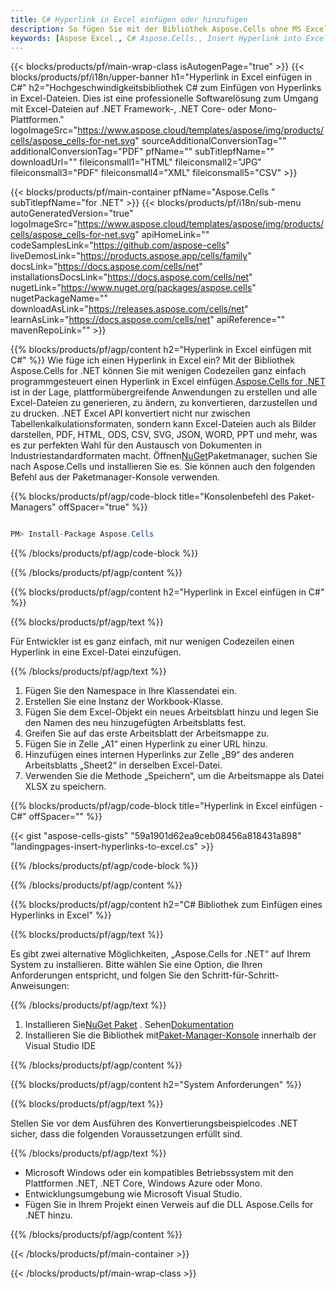 ```yaml
---
title: C# Hyperlink in Excel einfügen oder hinzufügen
description: So fügen Sie mit der Bibliothek Aspose.Cells ohne MS Excel einen Hyperlink in eine Excel-Datei ein.
keywords: [Aspose Excel., C# Aspose.Cells., Insert Hyperlink into Excel., Add or Insert Hyperlink., Add or Insert link to a URL., Add or Insert a Link to a Cell]
---
```

{{< blocks/products/pf/main-wrap-class isAutogenPage="true" >}}
{{< blocks/products/pf/i18n/upper-banner h1="Hyperlink in Excel einfügen in C#" h2="Hochgeschwindigkeitsbibliothek C# zum Einfügen von Hyperlinks in Excel-Dateien. Dies ist eine professionelle Softwarelösung zum Umgang mit Excel-Dateien auf .NET Framework-, .NET Core- oder Mono-Plattformen." logoImageSrc="https://www.aspose.cloud/templates/aspose/img/products/cells/aspose_cells-for-net.svg" sourceAdditionalConversionTag="" additionalConversionTag="PDF" pfName="" subTitlepfName="" downloadUrl="" fileiconsmall1="HTML" fileiconsmall2="JPG" fileiconsmall3="PDF" fileiconsmall4="XML" fileiconsmall5="CSV" >}}

{{< blocks/products/pf/main-container pfName="Aspose.Cells " subTitlepfName="for .NET" >}}
{{< blocks/products/pf/i18n/sub-menu autoGeneratedVersion="true" logoImageSrc="https://www.aspose.cloud/templates/aspose/img/products/cells/aspose_cells-for-net.svg" apiHomeLink="" codeSamplesLink="https://github.com/aspose-cells" liveDemosLink="https://products.aspose.app/cells/family" docsLink="https://docs.aspose.com/cells/net" installationsDocsLink="https://docs.aspose.com/cells/net" nugetLink="https://www.nuget.org/packages/aspose.cells" nugetPackageName="" downloadAsLink="https://releases.aspose.com/cells/net" learnAsLink="https://docs.aspose.com/cells/net" apiReference="" mavenRepoLink="" >}}

{{% blocks/products/pf/agp/content h2="Hyperlink in Excel einfügen mit C#" %}}
 Wie füge ich einen Hyperlink in Excel ein? Mit der Bibliothek Aspose.Cells for .NET können Sie mit wenigen Codezeilen ganz einfach programmgesteuert einen Hyperlink in Excel einfügen.[Aspose.Cells for .NET](https://products.aspose.com/cells/net) ist in der Lage, plattformübergreifende Anwendungen zu erstellen und alle Excel-Dateien zu generieren, zu ändern, zu konvertieren, darzustellen und zu drucken. .NET Excel API konvertiert nicht nur zwischen Tabellenkalkulationsformaten, sondern kann Excel-Dateien auch als Bilder darstellen, PDF, HTML, ODS, CSV, SVG, JSON, WORD, PPT und mehr, was es zur perfekten Wahl für den Austausch von Dokumenten in Industriestandardformaten macht. Öffnen[NuGet](https://www.nuget.org/packages/aspose.cells)Paketmanager, suchen Sie nach Aspose.Cells und installieren Sie es. Sie können auch den folgenden Befehl aus der Paketmanager-Konsole verwenden.

{{% blocks/products/pf/agp/code-block title="Konsolenbefehl des Paket-Managers" offSpacer="true" %}}

```cs

PM> Install-Package Aspose.Cells

```

{{% /blocks/products/pf/agp/code-block %}}

{{% /blocks/products/pf/agp/content %}}

{{% blocks/products/pf/agp/content h2="Hyperlink in Excel einfügen in C#" %}}

{{% blocks/products/pf/agp/text %}}

 Für Entwickler ist es ganz einfach, mit nur wenigen Codezeilen einen Hyperlink in eine Excel-Datei einzufügen.

{{% /blocks/products/pf/agp/text %}}

1.  Fügen Sie den Namespace in Ihre Klassendatei ein.
1.  Erstellen Sie eine Instanz der Workbook-Klasse.
1.  Fügen Sie dem Excel-Objekt ein neues Arbeitsblatt hinzu und legen Sie den Namen des neu hinzugefügten Arbeitsblatts fest.
1.  Greifen Sie auf das erste Arbeitsblatt der Arbeitsmappe zu.
1.  Fügen Sie in Zelle „A1“ einen Hyperlink zu einer URL hinzu.
1.  Hinzufügen eines internen Hyperlinks zur Zelle „B9“ des anderen Arbeitsblatts „Sheet2“ in derselben Excel-Datei.
1.  Verwenden Sie die Methode „Speichern“, um die Arbeitsmappe als Datei XLSX zu speichern.

{{% blocks/products/pf/agp/code-block title="Hyperlink in Excel einfügen - C#" offSpacer="" %}}

{{< gist "aspose-cells-gists" "59a1901d62ea9ceb08456a818431a898" "landingpages-insert-hyperlinks-to-excel.cs" >}}

{{% /blocks/products/pf/agp/code-block %}}

{{% /blocks/products/pf/agp/content %}}

{{% blocks/products/pf/agp/content h2="C# Bibliothek zum Einfügen eines Hyperlinks in Excel" %}}

{{% blocks/products/pf/agp/text %}}

Es gibt zwei alternative Möglichkeiten, „Aspose.Cells for .NET“ auf Ihrem System zu installieren. Bitte wählen Sie eine Option, die Ihren Anforderungen entspricht, und folgen Sie den Schritt-für-Schritt-Anweisungen:

{{% /blocks/products/pf/agp/text %}}

1.  Installieren Sie[NuGet Paket](https://www.nuget.org/packages/Aspose.Cells/) . Sehen[Dokumentation](https://docs.aspose.com/cells/net/installation/#install-asposecells-for-net-through-nuget)
1.  Installieren Sie die Bibliothek mit[Paket-Manager-Konsole](https://docs.aspose.com/cells/net/installation/#install-asposecells-using-the-package-manager-console) innerhalb der Visual Studio IDE

{{% /blocks/products/pf/agp/content %}}

{{% blocks/products/pf/agp/content h2="System Anforderungen" %}}

{{% blocks/products/pf/agp/text %}}

 Stellen Sie vor dem Ausführen des Konvertierungsbeispielcodes .NET sicher, dass die folgenden Voraussetzungen erfüllt sind.

{{% /blocks/products/pf/agp/text %}}

-  Microsoft Windows oder ein kompatibles Betriebssystem mit den Plattformen .NET, .NET Core, Windows Azure oder Mono.
-  Entwicklungsumgebung wie Microsoft Visual Studio.
-  Fügen Sie in Ihrem Projekt einen Verweis auf die DLL Aspose.Cells for .NET hinzu.

{{% /blocks/products/pf/agp/content %}}

{{< /blocks/products/pf/main-container >}}
    
{{< /blocks/products/pf/main-wrap-class >}}
